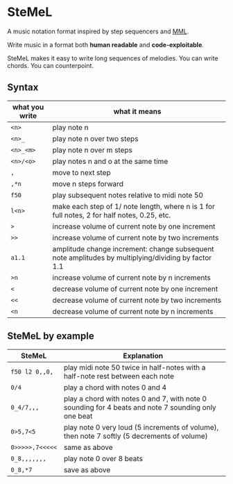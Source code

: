 # SteMeL

A music notation format inspired by step sequencers and [MML](https://en.wikipedia.org/wiki/Music_Macro_Language).

Write music in a format both **human readable** and **code-exploitable**.

SteMeL makes it easy to write long sequences of melodies. You can write chords. You can counterpoint.

## Syntax

| what you write | what it means |
| ---------------| ------------- |
| `<n>`            | play note n   |
| `<n>_`           | play note n over two steps |
| `<n>_<m>`        | play note n over m steps |
| `<n>/<o>`        | play notes n and o at the same time |
| `,`              | move to next step |
| `,*n`              | move n steps forward |
| `f50`            | play subsequent notes relative to midi note 50 |
| `l<n>`           | make each step of 1/<n> note length, where n is 1 for full notes, 2 for half notes, 0.25, etc.|
| `>`              | increase volume of current note by one increment |
| `>>`             | increase volume of current note by two increments |
| `a1.1`           | amplitude change increment: change subsequent note amplitudes by multiplying/dividing by factor 1.1 |
| `>n`             | increase volume of current note by n increments |
| `<`              | decrease volume of current note by one increment |
| `<<`              | decrease volume of current note by two increments |     
| `<n`              | decrease volume of current note by n increments |

## SteMeL by example

| SteMeL | Explanation |
| -------| ------------|
| `f50 l2 0,,0,` | play midi note 50 twice in half-notes with a half-note rest between each note |
| `0/4` | play a chord with notes 0 and 4 |
| `0_4/7,,,` | play a chord with notes 0 and 7, with note 0 sounding for 4 beats and note 7 sounding only one beat |
| `0>5,7<5` | play note 0 very loud (5 increments of volume), then note 7 softly (5 decrements of volume) |
| `0>>>>>,7<<<<<` | same as above |
| `0_8,,,,,,,` | play note 0 over 8 beats |
| `0_8,*7` | save as above |

